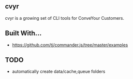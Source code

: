 ## cvyr 

cvyr is a growing set of CLI tools for ConveYour Customers. 

## Built With...

- https://github.com/tj/commander.js/tree/master/examples

## TODO

- automatically create data/cache,queue folders